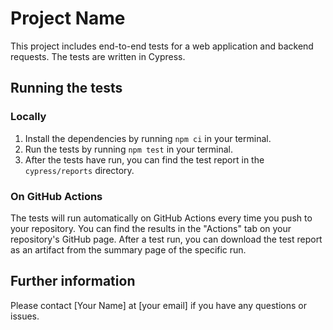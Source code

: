 # Project Name

This project includes end-to-end tests for a web application and backend requests. The tests are written in Cypress.

## Running the tests

### Locally

1. Install the dependencies by running `npm ci` in your terminal.
2. Run the tests by running `npm test` in your terminal.
3. After the tests have run, you can find the test report in the `cypress/reports` directory.

### On GitHub Actions

The tests will run automatically on GitHub Actions every time you push to your repository. You can find the results in the "Actions" tab on your repository's GitHub page. After a test run, you can download the test report as an artifact from the summary page of the specific run.

## Further information

Please contact [Your Name] at [your email] if you have any questions or issues.
